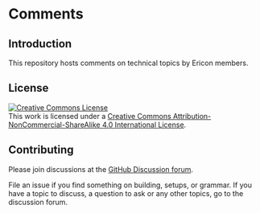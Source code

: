 # Comments

## Introduction

This repository hosts comments on technical topics by Ericon members.

## License

<a rel="license" href="http://creativecommons.org/licenses/by-nc-sa/4.0/"><img alt="Creative Commons License" style="border-width:0" src="https://i.creativecommons.org/l/by-nc-sa/4.0/88x31.png" /></a><br />This work is licensed under a <a rel="license" href="http://creativecommons.org/licenses/by-nc-sa/4.0/">Creative Commons Attribution-NonCommercial-ShareAlike 4.0 International License</a>.

## Contributing

Please join discussions at the [GitHub Discussion forum](https://github.com/ericon-io/comments/discussions).

File an issue if you find something on building, setups, or grammar. If you have a topic to discuss, a question to ask or any other topics, go to the discussion forum.
